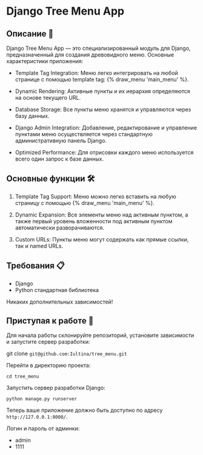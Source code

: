 # Django Tree Menu App

## Описание 📖
Django Tree Menu App — это специализированный модуль для Django, предназначенный для создания древовидного меню. Основные характеристики приложения:

- Template Tag Integration: Меню легко интегрировать на любой странице с помощью template tag: {% draw_menu 'main_menu' %}.
  
- Dynamic Rendering: Активные пункты и их иерархия определяются на основе текущего URL.

- Database Storage: Все пункты меню хранятся и управляются через базу данных.

- Django Admin Integration: Добавление, редактирование и управление пунктами меню осуществляется через стандартную административную панель Django.

- Optimized Performance: Для отрисовки каждого меню используется всего один запрос к базе данных.

## Основные функции 🛠️

1. Template Tag Support: Меню можно легко вставить на любую страницу с помощью {% draw_menu 'main_menu' %}.

2. Dynamic Expansion: Все элементы меню над активным пунктом, а также первый уровень вложенности под активным пунктом автоматически разворачиваются.

3. Custom URLs: Пункты меню могут содержать как прямые ссылки, так и named URLs.

## Требования 📋

- Django
- Python стандартная библиотека

Никаких дополнительных зависимостей!

## Приступая к работе 🚀

Для начала работы склонируйте репозиторий, установите зависимости и запустите сервер разработки:

git clone `git@github.com:Iultina/tree_menu.git`


Перейти в директорию проекта:

`cd tree_menu`


Запустить сервер разработки Django:

`python manage.py runserver`

Теперь ваше приложение должно быть доступно по адресу `http://127.0.0.1:8000/`.

Логин и пароль от админки:
   - admin
   - 1111
